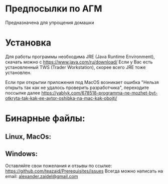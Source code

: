 # Предпосылки по АГМ
Предназначена для упрощения домашки

# Установка
Для работы программы необходима JRE (Java Runtime Environment), скачать можно с https://www.java.com/ru/download/
Если у Вас есть установленный TWS (Trader Workstation), скорее всего JRE тоже установлен.

Если при открытии приложения под MacOS возникает ошибка "Нельзя открыть так как не удалось проверить разработчика", 
переходите поссылке далее https://yablyk.com/678518-programma-ne-mozhet-byt-otkryta-tak-kak-ee-avtor-oshibka-na-mac-kak-obojti/

# Бинарные файлы:
## Linux, MacOs:

## Windows:


Оставляйте свои пожелания и отзывы по ссылке: https://github.com/teazaid/Prerequisites/issues
Всегда можно написать на email: alexander.zaidel@gmail.com
